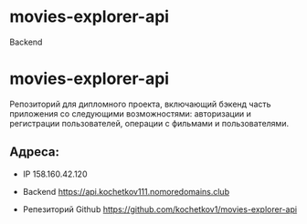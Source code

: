 # movies-explorer-api
Backend

# movies-explorer-api
Репозиторий для дипломного проекта, включающий бэкенд часть приложения со следующими возможностями: авторизации и регистрации пользователей, операции с фильмами и пользователями.
  
  ## Адреса:
- IP 158.160.42.120
- Backend https://api.kochetkov111.nomoredomains.club

- Репезиторий Github https://github.com/kochetkov1/movies-explorer-api
